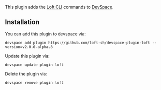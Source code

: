 This plugin adds the [Loft CLI](https://github.com/loft-sh/loft) commands to [DevSpace](https://devspace.sh/). 

## Installation

You can add this plugin to devspace via:
```
devspace add plugin https://github.com/loft-sh/devspace-plugin-loft --version=v2.0.0-alpha.8
```

Update this plugin via:
```
devspace update plugin loft
```

Delete the plugin via:
```
devspace remove plugin loft
```
